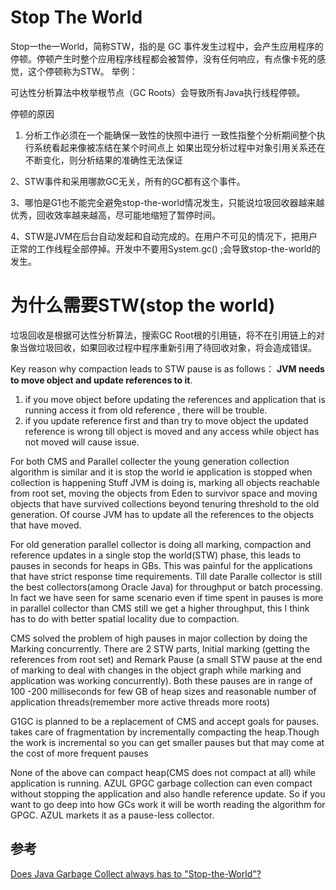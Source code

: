 # Stop The World
Stop一the一World，简称STW，指的是 GC 事件发生过程中，会产生应用程序的停顿。停顿产生时整个应用程序线程都会被暂停，没有任何响应，有点像卡死的感觉，这个停顿称为STW。
举例：

可达性分析算法中枚举根节点（GC Roots）会导致所有Java执行线程停顿。

停顿的原因
1. 分析工作必须在一个能确保一致性的快照中进行
一致性指整个分析期间整个执行系统看起来像被冻结在某个时间点上
如果出现分析过程中对象引用关系还在不断变化，则分析结果的准确性无法保证

2、STW事件和采用哪款GC无关，所有的GC都有这个事件。

3、哪怕是G1也不能完全避免stop-the-world情况发生，只能说垃圾回收器越来越优秀，回收效率越来越高，尽可能地缩短了暂停时间。

4、STW是JVM在后台自动发起和自动完成的。在用户不可见的情况下，把用户正常的工作线程全部停掉。开发中不要用System.gc() ;会导致stop-the-world的发生。

# 为什么需要STW(stop the world)
垃圾回收是根据可达性分析算法，搜索GC Root根的引用链，将不在引用链上的对象当做垃圾回收，如果回收过程中程序重新引用了待回收对象，将会造成错误。

Key reason why compaction leads to STW pause is as follows：
**JVM needs to move object and update references to it**. 
1. if you move object before updating the references and application that is running access it from old reference , there will be trouble.
2. if you update reference first and than try to move object the updated reference is wrong till object is moved and any access while object has not moved will cause issue.

For both CMS and Parallel collecter the young generation collection algorithm is similar and it is stop the world ie application is stopped when collection is happening Stuff JVM is doing is, marking all objects reachable from root set, moving the objects from Eden to survivor space and moving objects that have survived collections beyond tenuring threshold to the old generation. Of course JVM has to update all the references to the objects that have moved.

For old generation parallel collector is doing all marking, compaction and reference updates in a single stop the world(STW) phase, this leads to pauses in seconds for heaps in GBs. This was painful for the applications that have strict response time requirements. Till date Paralle collector is still the best collectors(among Oracle Java) for throughput or batch processing. In fact we have seen for same scenario even if time spent in pauses is more in parallel collector than CMS still we get a higher throughput, this I think has to do with better spatial locality due to compaction.

CMS solved the problem of high pauses in major collection by doing the Marking concurrently. There are 2 STW parts, Initial marking (getting the references from root set) and Remark Pause (a small STW pause at the end of marking to deal with changes in the object graph while marking and application was working concurrently). Both these pauses are in range of 100 -200 milliseconds for few GB of heap sizes and reasonable number of application threads(remember more active threads more roots)

G1GC is planned to be a replacement of CMS and accept goals for pauses. takes care of fragmentation by incrementally compacting the heap.Though the work is incremental so you can get smaller pauses but that may come at the cost of more frequent pauses

None of the above can compact heap(CMS does not compact at all) while application is running. AZUL GPGC garbage collection can even compact without stopping the application and also handle reference update. So if you want to go deep into how GCs work it will be worth reading the algorithm for GPGC. AZUL markets it as a pause-less collector.

## 参考
[Does Java Garbage Collect always has to "Stop-the-World"?](https://stackoverflow.com/questions/40182392/does-java-garbage-collect-always-has-to-stop-the-world)





